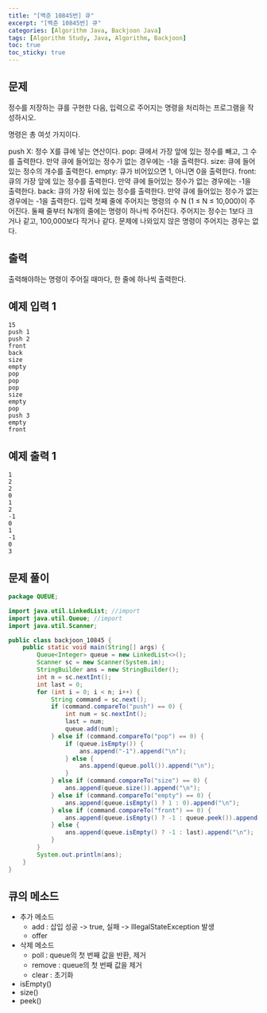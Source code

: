 ```yaml
---
title: "[백준 10845번] 큐"
excerpt: "[백준 10845번] 큐"
categories: [Algorithm Java, Backjoon Java]
tags: [Algorithm Study, Java, Algorithm, Backjoon]
toc: true
toc_sticky: true
---
```


## 문제

정수를 저장하는 큐를 구현한 다음, 입력으로 주어지는 명령을 처리하는 프로그램을 작성하시오.

명령은 총 여섯 가지이다.

push X: 정수 X를 큐에 넣는 연산이다.
pop: 큐에서 가장 앞에 있는 정수를 빼고, 그 수를 출력한다. 만약 큐에 들어있는 정수가 없는 경우에는 -1을 출력한다.
size: 큐에 들어있는 정수의 개수를 출력한다.
empty: 큐가 비어있으면 1, 아니면 0을 출력한다.
front: 큐의 가장 앞에 있는 정수를 출력한다. 만약 큐에 들어있는 정수가 없는 경우에는 -1을 출력한다.
back: 큐의 가장 뒤에 있는 정수를 출력한다. 만약 큐에 들어있는 정수가 없는 경우에는 -1을 출력한다.
입력
첫째 줄에 주어지는 명령의 수 N (1 ≤ N ≤ 10,000)이 주어진다. 둘째 줄부터 N개의 줄에는 명령이 하나씩 주어진다. 주어지는 정수는 1보다 크거나 같고, 100,000보다 작거나 같다. 문제에 나와있지 않은 명령이 주어지는 경우는 없다.

## 출력

출력해야하는 명령이 주어질 때마다, 한 줄에 하나씩 출력한다.

## 예제 입력 1

```
15
push 1
push 2
front
back
size
empty
pop
pop
pop
size
empty
pop
push 3
empty
front
```

## 예제 출력 1

```
1
2
2
0
1
2
-1
0
1
-1
0
3
```

## 문제 풀이

```java
package QUEUE;

import java.util.LinkedList; //import
import java.util.Queue; //import
import java.util.Scanner;

public class backjoon_10845 {
    public static void main(String[] args) {
        Queue<Integer> queue = new LinkedList<>();
        Scanner sc = new Scanner(System.in);
        StringBuilder ans = new StringBuilder();
        int n = sc.nextInt();
        int last = 0;
        for (int i = 0; i < n; i++) {
            String command = sc.next();
            if (command.compareTo("push") == 0) {
                int num = sc.nextInt();
                last = num;
                queue.add(num);
            } else if (command.compareTo("pop") == 0) {
                if (queue.isEmpty()) {
                    ans.append("-1").append("\n");
                } else {
                    ans.append(queue.poll()).append("\n");
                }
            } else if (command.compareTo("size") == 0) {
                ans.append(queue.size()).append("\n");
            } else if (command.compareTo("empty") == 0) {
                ans.append(queue.isEmpty() ? 1 : 0).append("\n");
            } else if (command.compareTo("front") == 0) {
                ans.append(queue.isEmpty() ? -1 : queue.peek()).append("\n");
            } else {
                ans.append(queue.isEmpty() ? -1 : last).append("\n");
            }
        }
        System.out.println(ans);
    }
}
```

## 큐의 메소드

- 추가 메소드
  - add : 삽입 성공 -> true, 실패 -> IllegalStateException 발생
  - offer
- 삭제 메소드
  - poll : queue의 첫 번째 값을 반환, 제거
  - remove : queue의 첫 번째 값을 제거
  - clear : 초기화
- isEmpty()
- size()
- peek()
